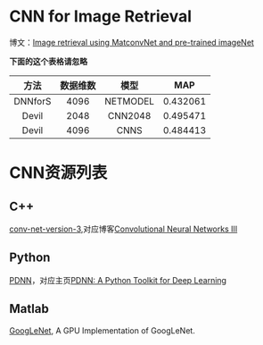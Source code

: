 # CNN for Image Retrieval

博文：[Image retrieval using MatconvNet and pre-trained imageNet](http://yongyuan.name/blog/image-retrieval-using-MatconvNet-and-pre-trained-imageNet.html)


**下面的这个表格请忽略**

| 方法 | 数据维数 | 模型 | MAP |
|:-----:|:-------:|:-----:|:-----:|
| DNNforS | 4096 | NETMODEL | 0.432061 |
| Devil | 2048 | CNN2048 | 0.495471 |
| Devil | 4096 | CNNS | 0.484413 |

# CNN资源列表

## C++

[conv-net-version-3](https://github.com/xingdi-eric-yuan/conv-net-version-3),对应博客[Convolutional Neural Networks III](http://eric-yuan.me/cnn3/)

## Python

[PDNN](https://github.com/yajiemiao/pdnn)，对应主页[PDNN: A Python Toolkit for Deep Learning](http://www.cs.cmu.edu/~ymiao/pdnntk.html)

## Matlab

[GoogLeNet](http://vision.princeton.edu/pvt/GoogLeNet/), A GPU Implementation of GoogLeNet.


